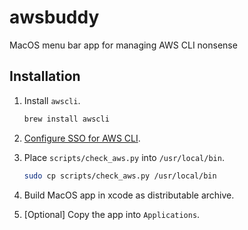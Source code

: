 # awsbuddy
MacOS menu bar app for managing AWS CLI nonsense

## Installation
1. Install `awscli`.

   ```bash
   brew install awscli
   ```

2. [Configure SSO for AWS CLI](https://docs.aws.amazon.com/cli/latest/userguide/sso-configure-profile-token.html).
3. Place `scripts/check_aws.py` into `/usr/local/bin`.

   ```bash
   sudo cp scripts/check_aws.py /usr/local/bin
   ```

4. Build MacOS app in xcode as distributable archive.
5. [Optional] Copy the app into `Applications`.
